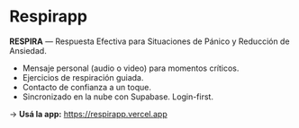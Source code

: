 # Respirapp

**RESPIRA** — Respuesta Efectiva para Situaciones de Pánico y Reducción de Ansiedad.

- Mensaje personal (audio o video) para momentos críticos.
- Ejercicios de respiración guiada.
- Contacto de confianza a un toque.
- Sincronizado en la nube con Supabase. Login-first.

→ **Usá la app:** https://respirapp.vercel.app
